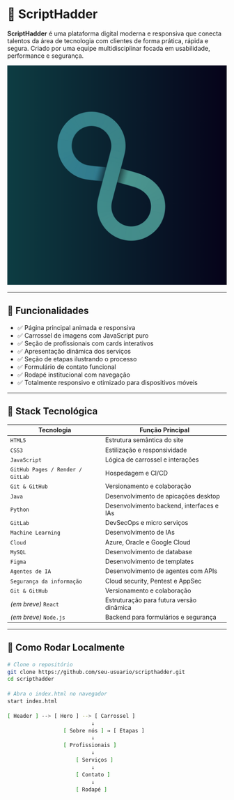 # 🚀 ScriptHadder

**ScriptHadder** é uma plataforma digital moderna e responsiva que conecta talentos da área de tecnologia com clientes de forma prática, rápida e segura. Criado por uma equipe multidisciplinar focada em usabilidade, performance e segurança.

![scripthadder-logo](src/img/icone.png)

---

## 🌟 Funcionalidades

- ✅ Página principal animada e responsiva
- ✅ Carrossel de imagens com JavaScript puro
- ✅ Seção de profissionais com cards interativos
- ✅ Apresentação dinâmica dos serviços
- ✅ Seção de etapas ilustrando o processo
- ✅ Formulário de contato funcional
- ✅ Rodapé institucional com navegação
- ✅ Totalmente responsivo e otimizado para dispositivos móveis

---

## 🧠 Stack Tecnológica

| Tecnologia         | Função Principal                        |
|--------------------|------------------------------------------|
| `HTML5`            | Estrutura semântica do site              |
| `CSS3`             | Estilização e responsividade             |
| `JavaScript`       | Lógica de carrossel e interações         |
| `GitHub Pages / Render / GitLab`   | Hospedagem e CI/CD       |
| `Git & GitHub`     | Versionamento e colaboração              |
| `Java`             | Desenvolvimento de apicações desktop     |
| `Python`           | Desenvolvimento backend, interfaces e IAs |
| `GitLab`           |  DevSecOps e micro serviços              |
| `Machine Learning`     | Desenvolvimento de IAs               |
| `Cloud`            | Azure, Oracle e Google Cloud             |
| `MySQL`            | Desenvolvimento de database              |
| `Figma`            | Desenvolvimento de templates             |
| `Agentes de IA`     | Desenvolvimento de agentes com APIs     |
| `Segurança da informação`     | Cloud security, Pentest e AppSec |
| `Git & GitHub`     | Versionamento e colaboração              |
| *(em breve)* `React` | Estruturação para futura versão dinâmica |
| *(em breve)* `Node.js` | Backend para formulários e segurança |

---

## 🧪 Como Rodar Localmente

```bash
# Clone o repositório
git clone https://github.com/seu-usuario/scripthadder.git
cd scripthadder

# Abra o index.html no navegador
start index.html

[ Header ] --> [ Hero ] --> [ Carrossel ]
                           ↓
                  [ Sobre nós ] → [ Etapas ]
                           ↓
                  [ Profissionais ]
                           ↓
                      [ Serviços ]
                           ↓
                      [ Contato ]
                           ↓
                      [ Rodapé ]

